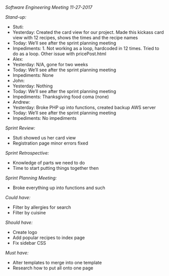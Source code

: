 _Software Engineering Meeting 11-27-2017_

_Stand-up:_
- Stuti: 
- Yesterday: Created the card view for our project. Made this kickass card view with 12 recipes, shows the times and the recipe names
- Today: We’ll see after the sprint planning meeting
- Impediments: 1. Not working as a loop, hardcoded in 12 times. Tried to do as a loop. Other issue with pricePost.html
- Alex: 
- Yesterday: N/A, gone for two weeks
- Today: We’ll see after the sprint planning meeting
- Impediments: None
- John: 
- Yesterday: Nothing
- Today: We’ll see after the sprint planning meeting
- Impediments: Thanksgiving food coma (none)
- Andrew: 
- Yesterday: Broke PHP up into functions, created backup AWS server
- Today: We’ll see after the sprint planning meeting
- Impediments: No impediments

_Sprint Review:_
- Stuti showed us her card view
- Registration page minor errors fixed

_Sprint Retrospective:_
- Knowledge of parts we need to do
- Time to start putting things together then

_Sprint Planning Meeting:_
- Broke everything up into functions and such

_Could have:_
- Filter by allergies for search
- Filter by cuisine

_Should have:_
- Create logo
- Add popular recipes to index page
- Fix sidebar CSS

_Must have:_
- Alter templates to merge into one template
- Research how to put all onto one page